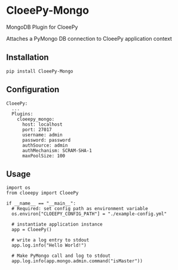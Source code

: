 # CloeePy-Mongo
MongoDB Plugin for CloeePy

Attaches a PyMongo DB connection to CloeePy application context

## Installation

`pip install CloeePy-Mongo`

## Configuration

```
CloeePy:
  ...
  Plugins:
    cloeepy_mongo:
      host: localhost
      port: 27017
      username: admin
      password: password
      authSource: admin
      authMechanism: SCRAM-SHA-1
      maxPoolSize: 100
```

## Usage

```
import os
from cloeepy import CloeePy

if __name__ == "__main__":
  # Required: set config path as environment variable
  os.environ["CLOEEPY_CONFIG_PATH"] = "./example-config.yml"

  # instantiate application instance
  app = CloeePy()

  # write a log entry to stdout
  app.log.info("Hello World!")

  # Make PyMongo call and log to stdout
  app.log.info(app.mongo.admin.command("isMaster"))
```
